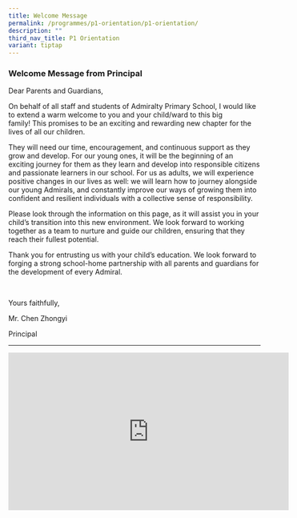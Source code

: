 ```yaml
---
title: Welcome Message
permalink: /programmes/p1-orientation/p1-orientation/
description: ""
third_nav_title: P1 Orientation
variant: tiptap
---
```

<h3>Welcome Message from Principal</h3>
<p>Dear Parents and Guardians,</p>
<p>On behalf of all staff and students of Admiralty Primary School, I would
like to extend a warm welcome to you and your child/ward to this big family!&nbsp;This
promises to be an exciting and rewarding new chapter for the lives of all
our children.</p>
<p>They will need our time, encouragement, and continuous support as they
grow and develop. For our young ones, it will be the beginning of an exciting
journey for them as they learn and develop into responsible citizens and
passionate learners in our school. For us as adults, we will experience
positive changes in our lives as well: we will learn how to journey alongside
our young Admirals, and constantly improve our ways of growing them into
confident and resilient individuals with a collective sense of responsibility.</p>
<p>Please look through the information on this page, as it will assist you
in your child’s transition into this new environment. We look forward to
working together as a team to nurture and guide our children, ensuring
that they reach their fullest potential.</p>
<p>Thank you for entrusting us with your child’s education. We look forward
to forging a strong school-home partnership with all parents and guardians
for the development of every Admiral.</p>
<p>&nbsp;</p>
<p>Yours faithfully,</p>
<p>Mr. Chen Zhongyi</p>
<p>Principal</p>
<hr>
<div class="iframe-wrapper">
<iframe height="315" width="560" allowfullscreen="true" frameborder="0" src="https://www.youtube.com/embed/2x0qTnb_WzQ"></iframe>
</div>
<p></p>